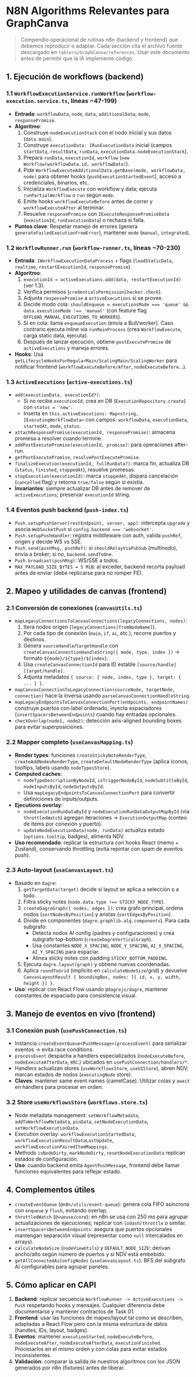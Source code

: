 # N8N Algorithms Relevantes para GraphCanva

> Compendio operacional de rutinas n8n (backend y frontend) que debemos reproducir o adaptar. Cada sección cita el archivo fuente descargado en `tablero/GraphCanva/references`. Usar este documento antes de permitir que la IA implemente código.

## 1. Ejecución de workflows (backend)

### 1.1 `WorkflowExecutionService.runWorkflow` (`workflow-execution.service.ts`, líneas ~47-199)
- **Entrada**: `workflowData`, `node`, `data`, `additionalData`, `mode`, `responsePromise`.
- **Algoritmo**:
  1. Construye `nodeExecutionStack` con el nodo inicial y sus datos (`data.main`).
  2. Construye `executionData: IRunExecutionData` inicial (campos `startData`, `resultData`, `runData`, `executionData.nodeExecutionStack`).
  3. Prepara `runData`, `executionId`, `workflow` (`new Workflow(workflowData.id, workflowData)`).
  4. Pide `WorkflowExecuteAdditionalData.getBase(mode, workflowData, node)` para obtener hooks (`pushExecutionStartedEvent`), acceso a credenciales, binarios, etc.
  5. Inicializa `WorkflowExecute` con workflow y data; ejecuta `runPartialWorkflow` o `run` según `mode`.
  6. Emite hooks `workflowExecuteBefore` antes de correr y `workflowExecuteAfter` al terminar.
  7. Resuelve `responsePromise` con `IExecuteResponsePromiseData` (`executionId`, `runExecutionData`) o rechaza si falla.
- **Puntos clave**: Respetar manejo de errores (genera `generateFailedExecutionFromError`), mantener `mode` (`manual`, `integrated`).

### 1.2 `WorkflowRunner.run` (`workflow-runner.ts`, líneas ~70-230)
- **Entrada**: `IWorkflowExecutionDataProcess` + flags (`loadStaticData`, `realtime`, `restartExecutionId`, `responsePromise`).
- **Algoritmo**:
  1. `executionId = activeExecutions.add(data, restartExecutionId)` (ver 1.3).
  2. Verifica permisos (`credentialsPermissionChecker.check`).
  3. Adjunta `responsePromise` a `activeExecutions` si se provee.
  4. Decide modo cola: `shouldEnqueue = executionsMode === 'queue' && data.executionMode !== 'manual'` (con feature flag `OFFLOAD_MANUAL_EXECUTIONS_TO_WORKERS`).
  5. Si en cola: llama `enqueueExecution` (envía a Bull/worker). Caso contrario ejecuta inline via `runMainProcess` (crea `WorkflowExecute`, carga static data, ejecuta). 
  6. Después de lanzar ejecución, obtiene `postExecutePromise` de `activeExecutions` y maneja errores.
- **Hooks**: Usa `getLifecycleHooksForRegularMain/ScalingMain/ScalingWorker` para notificar frontend (`workflowExecuteBefore/After`, `nodeExecuteBefore`...).

### 1.3 `ActiveExecutions` (`active-executions.ts`)
- `add(executionData, executionId?)`:
  - Si no recibe `executionId`, crea en DB (`ExecutionRepository.create`) con `status = 'new'`.
  - Inserta en `this.activeExecutions: Map<string, IExecutingWorkflowData>` con campos: `workflowData`, `executionData`, `startedAt`, `mode`, `status`.
- `attachResponsePromise(executionId, responsePromise)`: almacena promesa a resolver cuando termine.
- `addPostExecutePromise(executionId, promise)`: para operaciones after-run.
- `getPostExecutePromise`, `resolvePostExecutePromise`.
- `finalizeExecution(executionId, fullRunData?)`: marca fin, actualiza DB (`status`, `finished`, `stoppedAt`), resuelve promesas.
- `stopExecution(executionId)`: marca `stoppedAt`, dispara cancelación (`cancelled` flag) y retorna `true/false` según si existía.
- **Invariantes**: siempre actualizar DB antes de remover de `activeExecutions`; preservar `executionId` string.

### 1.4 Eventos push backend (`push-index.ts`)
- `Push.setupPushServer(restEndpoint, server, app)`: intercepta `upgrade` y asocia `WebSocketPush` si `config.backend === 'websocket'`.
- `Push.setupPushHandler`: registra middleware con auth, valida `pushRef`, origen y decide WS vs SSE.
- `Push.send(pushMsg, pushRef)`: si `shouldRelayViaPubSub` (multinodo), envía a broker; si no, `backend.sendToOne`.
- `Push.broadcast(pushMsg)`: WS/SSE a todos.
- `MAX_PAYLOAD_SIZE_BYTES = 5 MiB`: al exceder, backend recorta payload antes de enviar (debe replicarse para no romper FE).

## 2. Mapeo y utilidades de canvas (frontend)

### 2.1 Conversión de conexiones (`canvasUtils.ts`)
- `mapLegacyConnectionsToCanvasConnections(legacyConnections, nodes)`:
  1. Itera nodos origen (`legacyConnections[fromNodeName]`).
  2. Por cada tipo de conexión (`main`, `if`, `ai`, etc.), recorre puertos y destinos.
  3. Genera `sourceHandle`/`targetHandle` con `createCanvasConnectionHandleString({ mode, type, index })` → formato `${mode}/${type}/${index}`.
  4. Usa `createCanvasConnectionId` para ID estable `[source/handle][target/handle]`.
  5. Adjunta metadatos `{ source: { node, index, type }, target: { ... } }`.
- `mapCanvasConnectionToLegacyConnection(sourceNode, targetNode, connection)` hace la inversa usando `parseCanvasConnectionHandleString`.
- `mapLegacyEndpointsToCanvasConnectionPort(endpoints, endpointNames)` construye puertos con label ordenado, inyecta espaciadores (`insertSpacersBetweenEndpoints`) cuando hay entradas opcionales.
- `checkOverlap(node1, node2)`: detección axis-aligned bounding boxes para evitar superposiciones.

### 2.2 Mapper completo (`useCanvasMapping.ts`)
- **Render types**: funciones `createStickyNoteRenderType`, `createAddNodesRenderType`, `createDefaultNodeRenderType` (aplica iconos, tooltips, labels usando `nodeTypesStore`).
- **Computed caches**:
  - `nodeTypeDescriptionByNodeId`, `isTriggerNodeById`, `nodeSubtitleById`, `nodeInputsById`, `nodeOutputsById`.
  - Usa `mapLegacyEndpointsToCanvasConnectionPort` para convertir definiciones de inputs/outputs.
- **Ejecutions overlay**:
  - `nodeExecutionRunDataById` y `nodeExecutionRunDataOutputMapById` (via `throttledWatch`) agregan iteraciones → `ExecutionOutputMap` (conteo de items por conexión y puerto).
  - `updateNodeExecutionData(node, runData)` actualiza estado (`options.tooltip`, badges), alimenta NDV.
- **Uso recomendado**: replicar la estructura con hooks React (memo + Zustand), conservando throttling (evita repintar con spam de eventos push).

### 2.3 Auto-layout (`useCanvasLayout.ts`)
- Basado en `dagre`:
  1. `getTargetData(target)` decide si layout se aplica a selección o a todo.
  2. Filtra sticky notes (`node.data.type !== STICKY_NODE_TYPE`).
  3. `createDagreGraph({ nodes, edges })`: crea grafo principal, ordena nodos (`sortNodesByPosition`) y aristas (`sortEdgesByPosition`).
  4. Divide en componentes (`dagre.graphlib.alg.components`). Para cada subgrafo:
     - Detecta nodos AI config (padres y configuraciones) y crea subgrafo top-bottom (`createDagreVerticalGraph`).
     - Usa constantes `NODE_X_SPACING`, `NODE_Y_SPACING`, `AI_X_SPACING`, `AI_Y_SPACING` para espaciar.
     - Alinea sticky notes con padding `STICKY_BOTTOM_PADDING`.
  5. Ejecuta `dagre.layout(graph)` y obtiene nuevas coordenadas.
  6. Aplica `roundToGrid` (implícito en `calculateNodeSize`/grid) y devuelve `CanvasLayoutResult { boundingBox, nodes: [{ id, x, y, width, height }] }`.
- **Uso**: replicar con React Flow usando `@dagrejs/dagre`, mantener constantes de espaciado para consistencia visual.

## 3. Manejo de eventos en vivo (frontend)

### 3.1 Conexión push (`usePushConnection.ts`)
- Instancia `createEventQueue<PushMessage>(processEvent)` para serializar eventos → evita race conditions.
- `processEvent` despacha a handlers especializados (`nodeExecuteBefore`, `nodeExecuteAfterData`, etc.) ubicados en `usePushConnection/handlers/*`.
- Handlers actualizan stores (`useWorkflowsStore`, `useUIStore`), abren NDV, marcan estados de nodos (`executingNode` store).
- **Claves**: mantener same event names (camelCase). Utilizar colas y `await` en handlers para procesar en orden.

### 3.2 Store `useWorkflowsStore` (`workflows.store.ts`)
- Node metadata management: `setWorkflowMetadata`, `addToWorkflowMetadata`, `pinData`, `setNodeExecutionData`, `setWorkflowExecutionData`.
- Execution overlay: `workflowExecutionStartedData`, `workflowExecutionResultDataLastUpdate`, `workflowExecutionPairedItemMappings`.
- Methods `isNodeDirty`, `markNodeDirty`, `resetNodeExecutionData` replican estados de configuración.
- **Uso**: cuando backend emita `AgentPushMessage`, frontend debe llamar funciones equivalentes para reflejar estado.

## 4. Complementos útiles

- `createEventQueue` (`@n8n/utils/event-queue`): genera cola FIFO asíncrona con `enqueue` y `flush`, evitando overlap.
- `throttledWatch` (`@vueuse/core`): en n8n se usa con 250 ms para agrupar actualizaciones de ejecuciones; replicar con `lodash/throttle` o similar.
- `insertSpacersBetweenEndpoints`: asegura que puertos opcionales mantengan separación visual (representar como `null` intercalados en arrays).
- `calculateNodeSize` (`nodeViewUtils`) y `DEFAULT_NODE_SIZE`: derivan ancho/alto según número de puertos y si NDV está embebido.
- `getAllConnectedAiConfigNodes` (`useCanvasLayout.ts`): BFS del subgrafo AI configurables para agrupar paneles.

## 5. Cómo aplicar en CAPI

1. **Backend**: replicar secuencia `WorkflowRunner -> ActiveExecutions -> Push` respetando hooks y mensajes. Cualquier diferencia debe documentarse y mantener contractos de Task 01.
2. **Frontend**: usar las funciones de mapeo/layout tal como se describen, adaptadas a React Flow pero con la misma estructura de datos (handles, IDs, layout, badges).
3. **Eventos**: mantener `executionStarted`, `nodeExecuteBefore`, `nodeExecuteAfter`, `nodeExecuteAfterData`, `executionFinished`. Procesarlos en el mismo orden y con colas para evitar estados inconsistentes.
4. **Validación**: comparar la salida de nuestros algoritmos con los JSON generados por n8n (fixtures) antes de liberar.
